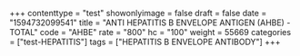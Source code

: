 +++
contenttype = "test"
showonlyimage = false
draft = false
date = "1594732099541"
title = "ANTI HEPATITIS B ENVELOPE ANTIGEN (AHBE) -TOTAL"
code = "AHBE"
rate = "800"
hc = "100"
weight = 55669
categories = ["test-HEPATITIS"]
tags = ["HEPATITIS B ENVELOPE ANTIBODY"]
+++


